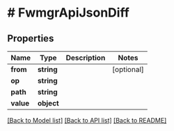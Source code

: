 # # FwmgrApiJsonDiff

## Properties

Name | Type | Description | Notes
------------ | ------------- | ------------- | -------------
**from** | **string** |  | [optional]
**op** | **string** |  |
**path** | **string** |  |
**value** | **object** |  |

[[Back to Model list]](../../README.md#models) [[Back to API list]](../../README.md#endpoints) [[Back to README]](../../README.md)
